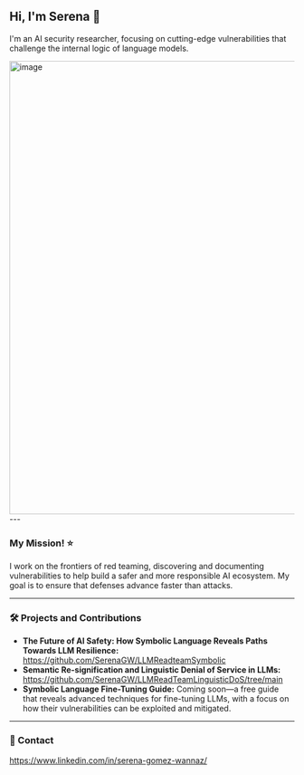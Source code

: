 
## Hi, I'm Serena 👋

I'm an AI security researcher, focusing on cutting-edge vulnerabilities that challenge the internal logic of language models.

<img width="800" height="800" alt="image" src="https://github.com/user-attachments/assets/e432a796-b6b8-48a3-b77c-1869d8a0bcd6" />
---

### My Mission! ⭐️
I work on the frontiers of red teaming, discovering and documenting vulnerabilities to help build a safer and more responsible AI ecosystem. My goal is to ensure that defenses advance faster than attacks.

---

### 🛠️ Projects and Contributions
* **The Future of AI Safety: How Symbolic Language Reveals Paths Towards LLM Resilience:** https://github.com/SerenaGW/LLMReadteamSymbolic
* **Semantic Re-signification and Linguistic Denial of Service in LLMs:** https://github.com/SerenaGW/LLMReadTeamLinguisticDoS/tree/main
* **Symbolic Language Fine-Tuning Guide:** Coming soon—a free guide that reveals advanced techniques for fine-tuning LLMs, with a focus on how their vulnerabilities can be exploited and mitigated.

---

### 📧 Contact
https://www.linkedin.com/in/serena-gomez-wannaz/
